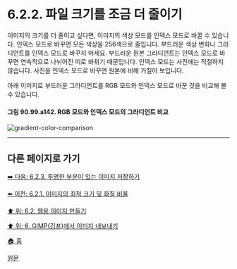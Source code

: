 # 6.2.2. 파일 크기를 조금 더 줄이기
이미지의 크기를 더 줄이고 싶다면, 이미지의 색상 모드를 인덱스 모드로 바꿀 수 있습니다. 인덱스 모드로 바꾸면 모든 색상을 256색으로 줄입니다. 부드러운 색상 변화나 그라디언트를 인덱스 모드로 바꾸지 마세요. 부드러운 원본 그라디언트는 인덱스 모드로 바꾸면 연속적으로 나뉘어진 띠로 바뀌기 때문입니다. 인덱스 모드는 사진에는 적절하지 않습니다. 사진을 인덱스 모드로 바꾸면 원본에 비해 거칠어 보입니다.

아래 이미지로 부드러운 그라디언트를 RGB 모드와 인덱스 모드로 바꾼 것을 비교해 볼 수 있습니다.

#### 그림 90.99.a142. RGB 모드와 인덱스 모드의 그라디언트 비교
![gradient-color-comparison](https://github.com/wonder13662/gimp/assets/15767104/ac0e1788-95b1-466b-b7b3-b6bf4a216eaa)

***

## 다른 페이지로 가기

[➡️ 다음: 6.2.3. 투명한 부분이 있는 이미지 저장하기](./06-02-03-saving-images-with-transparency.md)

[⬅️ 이전: 6.2.1. 이미지의 최적 크기 및 화질 비율](./06-02-01-images-with-an-optimal-size-quality-ratio.md)

[⬆️ 위: 6.2. 웹용 이미지 만들기](./06-02-00-preparing-your-images-for-the-web.md)

[⬆️ 위: 6. GIMP(김프)에서 이미지 내보내기](./06-00-getting-images-out-of-gimp.md)

[🏠 홈](./00-home.md)

[원문](https://docs.gimp.org/2.10/ko/gimp-using-web-reducing-file-size.html)